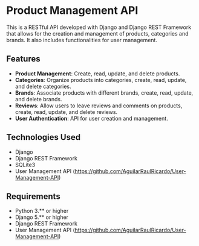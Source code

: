 # Product Management API

This is a RESTful API developed with Django and Django REST Framework that allows for the creation and management of products, categories and brands. It also includes functionalities for user management.

## Features

- **Product Management**: Create, read, update, and delete products.
- **Categories**: Organize products into categories, create, read, update, and delete categories.
- **Brands**: Associate products with different brands, create, read, update, and delete brands.
- **Reviews**: Allow users to leave reviews and comments on products, create, read, update, and delete reviews.
- **User Authentication**: API for user creation and management.

## Technologies Used

- Django
- Django REST Framework
- SQLite3
- User Management API (https://github.com/AguilarRaulRicardo/User-Management-API)

## Requirements

- Python 3.** or higher
- Django 5.** or higher
- Django REST Framework
- User Management API (https://github.com/AguilarRaulRicardo/User-Management-API)
